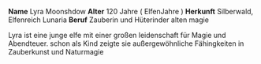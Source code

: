 **Name**       Lyra Moonshdow
**Alter**      120 Jahre ( ElfenJahre )
**Herkunft**   Silberwald, Elfenreich Lunaria
**Beruf**      Zauberin und Hüterinder alten magie

Lyra ist eine junge elfe mit einer großen leidenschaft für Magie und Abendteuer.
schon als Kind zeigte sie außergewöhnliche Fähingkeiten in Zauberkunst und Naturmagie

